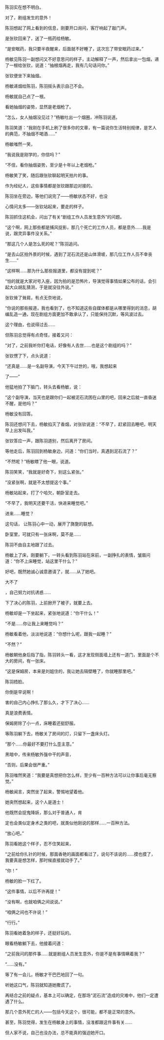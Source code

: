 陈羽实在想不明白。

对了，剧组发生的意外！

陈羽想起了网上看到的信息，刚要开口询问，客厅响起了敲门声。

是张钦回来了，送了一瓶药给杨敏。

“是安眠药，我只要半夜醒来，后面就不好睡了，这次忘了带安眠药过来。”

杨敏见陈羽一副想问又不好意思问的样子，主动解释了一声，然后拿出一包烟，递了一根给张钦，说道：“抽根烟再走，我有几句话问你。”

张钦便坐下来抽烟。

杨敏递烟给陈羽，陈羽摇头表示自己不会。

杨敏就自己点了一根。

看她抽烟的姿势，显然是老烟枪了。

“怎么，女人抽烟没见过？”杨敏吐出一个烟圈，冲陈羽说道。

陈羽笑道：“我刚在手机上刷了很多你的文章，有一篇说你生活特别规律，是艺人的典范，不抽烟不喝酒……”

杨敏嗤然一笑，

“我说我是刚学的，你信吗？”

“不信，看你抽烟姿势，至少是十年以上老烟枪。”

杨敏笑了笑，随后跟张钦聊起明天拍片的事。

作为经纪人，这些事情都是张钦跟那边对接的。

陈羽坐在旁边，等他们说完了——杨敏状态不好，也没

心情问太多——张钦站起来，要走的样子。

陈羽抓住这机会，问出了有关“剧组工作人员发生意外”的问题。

“这个啊，网上那些都是捕风捉影，那几个死亡的工作人员，都是意外……我是说，跟灵异事件没关系。”

“那这几个人是怎么死的呢？”陈羽追问。

“是去山区拍外景的时候，遇到了泥石流还是山体滑坡，那几位工作人员不幸丧生……”

“这样啊……那为什么那些报道里，都没有提到呢？”

“怕的就是大家对号入座，因为拍的是恐怖片，导演觉得事情如果公布的话，会引起大众胡乱猜测，于是就没往外说。”

张钦耸了耸肩，有点无奈地说，

“你说的那些报道，我也看到了，也不知道这些自媒体都是从哪里得到的消息，胡编乱造一通，现在剧组方面更加不敢承认了，只能保持沉默，等风波过去。

这个理由，也说得过去……

但陈羽总觉得有点奇怪，接着又问：

“对了，之前我听你打电话，好像有人去世……也是这个剧组的吗？”

张钦愣了下，点头说道：

“还真是……是一名副导演，今天下午过世的，哦，我想起来

了——”

他猛地拍了下脑门，转头去看杨敏，说：

“这个副导演，当天也是跟你们一起被泥石流困在山里的吧，回来之后就一直昏迷不醒，是他吗？”

杨敏没有回答。

陈羽还想问下去，杨敏掐灭了香烟，对张钦说道：“不早了，赶紧回去睡吧，明天早上出发叫我。”

张钦答应一声，跟陈羽道别，然后离开了房间。

等他走后，陈羽回到杨敏身边，问道：“你们当时，真遇到泥石流了？”

“不然呢？”杨敏瞟了他一眼，说道。

陈羽笑笑，“我就是好奇下，别这么紧张。”

“没紧张啊，就是不太想提这个事。”

杨敏站起来，打了个哈欠，朝卧室走去。

“不早了，我明天还要干活，快进来睡觉吧。”

进来……睡觉？

这句话， 让陈羽心中一动，展开了旖旎的联想。

卧室里，可就只有一张床啊，莫不是……

陈羽不由自主地跟了过去。

杨敏上了床，刚要躺下，一转头看到陈羽站在床前，一副挣扎的表情，皱眉问道：“你不上床睡觉，站这里干什么？”

好吧，既然她诚心诚意邀请了，就……从了她吧。

大不了

，自己努力对抗诱惑……

下了决心的陈羽，上前掀开了被子，就要上去。

杨敏却是一下坐起来，紧张地说道：“你干什么！”

“不是……你让我上来睡觉吗？”

杨敏看着他，淡淡地说道：“你想什么呢，跟我一起睡？”

“不然？”

杨敏朝他身后指了指，陈羽转头一看，这才发现侧面墙上还有一道门，里面是个不大的房间，有一张床。

“这是保姆房，本来是刘姐住的，我让她去隔壁睡了，你就睡那里吧。”

陈羽捂脸。

你倒是早说啊！

害的自己内心挣扎了那么久，才下了决心……

真是浪费表情。

保姆房除了小一点，床睡着还挺舒服。

等陈羽躺下去，杨敏关了房间的灯，只留下一盏床头灯。

“那个……你最好不要打什么歪主意。”

黑暗中，传来杨敏外强中干的声音，

“否则，后果会很严重。”

陈羽嗤然笑道：“我要是真想把你怎么样，至少有一百种方法可以让你事后毫无察觉。”

杨敏闻言，突然坐了起来，警惕地望着他。

她突然想起来，这个人是道士！

他既然会捉鬼降妖，那么对于普通人，肯

定也会类似定身术之类的吧，就类似他刚说的那样……一百种方法。

“放心吧。”

陈羽看她这个样子，忍不住笑起来，

“之前给你扎针的时候，那面香艳的画面都看过了，说句不该说的……摸也摸了，我要真是想怎样，那时候直接就动手了。”

“你！”

杨敏的脸一下红了。

“这件事情，以后不许再提！”

“没有啊，也就咱俩之间说说。”

“咱俩之间也不许说！”

“行行。”

陈羽看她着急的样子，还挺好玩的。

眼看杨敏躺下去，他接着问道：

“之前我问的那件事……就是剧组人员发生意外，你是不是有事情瞒着我？”

“……没有。”

等了有一会儿，杨敏才干巴巴地回了一句。

听她这口气，陈羽就知道她撒谎了。

再结合之前的疑点，基本上可以确定，在那场“泥石流”造成的灾难中，他们一定遭遇了什么。

那几个意外死亡的人——包括今天这个，很可能，都不是正常的意外。

甚至，陈羽觉得，发生在杨敏身上的事情，没准都跟这件事有关……

但人家不说，自己也没办法，总不能真的强迫她开口。
